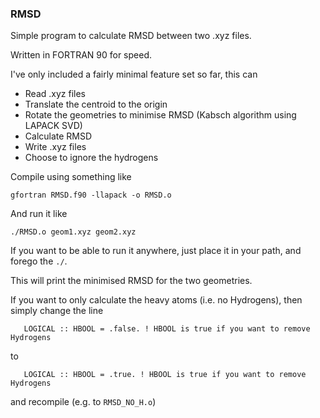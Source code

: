 ### RMSD

Simple program to calculate RMSD between two .xyz files.

Written in FORTRAN 90 for speed.

I've only included a fairly minimal feature set so far, this can

- Read .xyz files
- Translate the centroid to the origin
- Rotate the geometries to minimise RMSD (Kabsch algorithm using LAPACK SVD)
- Calculate RMSD
- Write .xyz files
- Choose to ignore the hydrogens

Compile using something like
```
gfortran RMSD.f90 -llapack -o RMSD.o
```
And run it like
```
./RMSD.o geom1.xyz geom2.xyz
```
If you want to be able to run it anywhere, just place it in your path, and forego the `./`.

This will print the minimised RMSD for the two geometries.

If you want to only calculate the heavy atoms (i.e. no Hydrogens), then simply change the line
```
   LOGICAL :: HBOOL = .false. ! HBOOL is true if you want to remove Hydrogens
```
to 
```
   LOGICAL :: HBOOL = .true. ! HBOOL is true if you want to remove Hydrogens
```
and recompile (e.g. to `RMSD_NO_H.o`)


